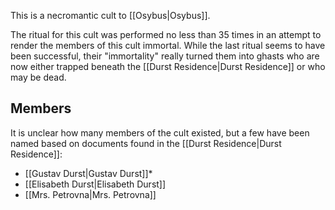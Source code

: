 This is a necromantic cult to [[Osybus|Osybus]].

The ritual for this cult was performed no less than 35 times in an attempt to render the members of this cult immortal. While the last ritual seems to have been successful, their "immortality" really turned them into ghasts who are now either trapped beneath the [[Durst Residence|Durst Residence]] or who may be dead.

## Members
It is unclear how many members of the cult existed, but a few have been named based on documents found in the [[Durst Residence|Durst Residence]]:

- [[Gustav Durst|Gustav Durst]]*
- [[Elisabeth Durst|Elisabeth Durst]]
- [[Mrs. Petrovna|Mrs. Petrovna]]